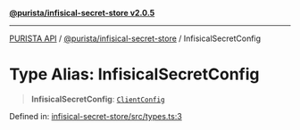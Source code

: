 [**@purista/infisical-secret-store v2.0.5**](../README.md)

***

[PURISTA API](../../../packages.md) / [@purista/infisical-secret-store](../README.md) / InfisicalSecretConfig

# Type Alias: InfisicalSecretConfig

> **InfisicalSecretConfig**: [`ClientConfig`](ClientConfig.md)

Defined in: [infisical-secret-store/src/types.ts:3](https://github.com/puristajs/purista/blob/master/packages/infisical-secret-store/src/types.ts#L3)

